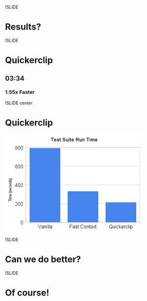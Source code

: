 !SLIDE
# Results?

!SLIDE
# Quickerclip
## **03:34**
### 1.55x Faster

!SLIDE center
# Quickerclip
![results.png](results.png)

!SLIDE
# Can we do better?

!SLIDE 
# Of course!

